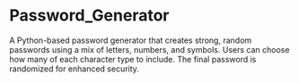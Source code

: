 # Password_Generator
A Python-based password generator that creates strong, random passwords using a mix of letters, numbers, and symbols. Users can choose how many of each character type to include. The final password is randomized for enhanced security.
